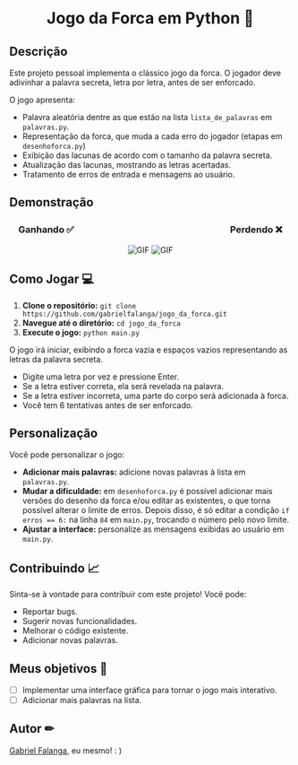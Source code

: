 <h1 align="center">Jogo da Forca em Python 🐍</h1>

## Descrição

Este projeto pessoal implementa o clássico jogo da forca. O jogador deve adivinhar a palavra secreta, letra por letra, antes de ser enforcado. 

O jogo apresenta:

- Palavra aleatória dentre as que estão na lista `lista_de_palavras` em `palavras.py`.
- Representação da forca, que muda a cada erro do jogador (etapas em `desenhoforca.py`)
- Exibição das lacunas de acordo com o tamanho da palavra secreta.
- Atualização das lacunas, mostrando as letras acertadas.
- Tratamento de erros de entrada e mensagens ao usuário.

## Demonstração

<div align="center">

### Ganhando ✅ ㅤㅤㅤㅤㅤㅤㅤㅤㅤㅤㅤㅤㅤㅤㅤㅤㅤㅤ Perdendo ❌

![GIF](https://media.giphy.com/media/v1.Y2lkPTc5MGI3NjExejN4ZWZ3c3ozNDZqdmJ0eTFsY2NvNG1ydmRvc2xvdmVtdTkzOHN6ZiZlcD12MV9pbnRlcm5hbF9naWZfYnlfaWQmY3Q9Zw/EPLlSHjsD9WziZfNuR/giphy.gif)
![GIF](https://media.giphy.com/media/v1.Y2lkPTc5MGI3NjExaHloaXNlcGE3Z3U4N3YzdDJqcWhjdzU2YnoxZXczenJjcHFyaHN0bSZlcD12MV9pbnRlcm5hbF9naWZfYnlfaWQmY3Q9Zw/IuuAfjLpkuNJbCPD9M/giphy.gif)
  
</div>


## Como Jogar 💻

1. **Clone o repositório:** `git clone https://github.com/gabrielfalanga/jogo_da_forca.git`
2. **Navegue até o diretório:** `cd jogo_da_forca`
3. **Execute o jogo:** `python main.py`

O jogo irá iniciar, exibindo a forca vazia e espaços vazios representando as letras da palavra secreta.

- Digite uma letra por vez e pressione Enter. 
- Se a letra estiver correta, ela será revelada na palavra. 
- Se a letra estiver incorreta, uma parte do corpo será adicionada à forca. 
- Você tem 6 tentativas antes de ser enforcado.

## Personalização

Você pode personalizar o jogo:

- **Adicionar mais palavras:** adicione novas palavras à lista em `palavras.py`.
- **Mudar a dificuldade:** em `desenhoforca.py` é possível adicionar mais versões do desenho da forca e/ou editar as existentes, o que torna possível alterar o limite de erros. Depois disso, é só editar a condição `if erros == 6:` na linha `84` em `main.py`, trocando o número pelo novo limite.
- **Ajustar a interface:** personalize as mensagens exibidas ao usuário em `main.py`.

## Contribuindo 📈

Sinta-se à vontade para contribuir com este projeto! Você pode:

- Reportar bugs.
- Sugerir novas funcionalidades.
- Melhorar o código existente.
- Adicionar novas palavras.

## Meus objetivos 🚀

- [ ] Implementar uma interface gráfica para tornar o jogo mais interativo.
- [ ]  Adicionar mais palavras na lista.

## Autor ✏

[Gabriel Falanga](https://github.com/gabrielfalanga), eu mesmo! : )
